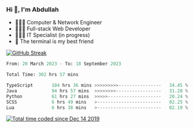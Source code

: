 <h3>Hi 👋, I'm Abdullah</h3>

- 👷🏼‍♂️ Computer & Network Engineer
- 👨🏻‍💻 Full-stack Web Developer
- 👨🏻‍💻 IT Specialist (in progress)
- 🖤 The terminal is my best friend

[![GitHub Streak](https://streak-stats.demolab.com?user=al3bad&theme=transparent&date_format=j%20M%5B%20Y%5D)](https://git.io/streak-stats)

<!--START_SECTION:waka-->

```python
From: 20 March 2023 - To: 18 September 2023

Total Time: 302 hrs 57 mins

TypeScript       104 hrs 36 mins >>>>>>>>>----------------   34.45 %
Java             94 hrs 57 mins  >>>>>>>>-----------------   31.28 %
Python           61 hrs 27 mins  >>>>>--------------------   20.24 %
SCSS             6 hrs 49 mins   >------------------------   02.25 %
Lua              6 hrs 38 mins   >------------------------   02.19 %
```

<!--END_SECTION:waka-->

<p>
  <a href="https://wakatime.com/@ce2a2aac-0d6b-4d65-b864-8a4bcaf12967"><img src="https://wakatime.com/badge/user/ce2a2aac-0d6b-4d65-b864-8a4bcaf12967.svg" alt="Total time coded since Dec 14 2019" /></a>
</p>
